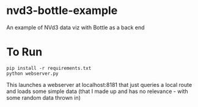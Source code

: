 # nvd3-bottle-example
An example of NVd3 data viz with Bottle as a back end

# To Run

```
pip install -r requirements.txt
python webserver.py
```

This launches a webserver at localhost:8181 that just queries a local route and loads some simple data (that I made up and has no relevance - with some random data thrown in)
